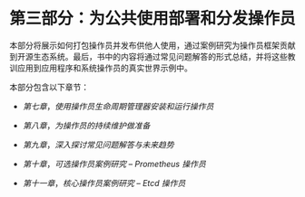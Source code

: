 # 第三部分：为公共使用部署和分发操作员

本部分将展示如何打包操作员并发布供他人使用，通过案例研究为操作员框架贡献到开源生态系统。最后，书中的内容将通过常见问题解答的形式总结，并将这些教训应用到应用程序和系统操作员的真实世界示例中。

本部分包含以下章节：

+   *第七章*，*使用操作员生命周期管理器安装和运行操作员*

+   *第八章*，*为操作员的持续维护做准备*

+   *第九章*，*深入探讨常见问题解答与未来趋势*

+   *第十章*，*可选操作员案例研究 – Prometheus 操作员*

+   *第十一章*，*核心操作员案例研究 – Etcd 操作员*
